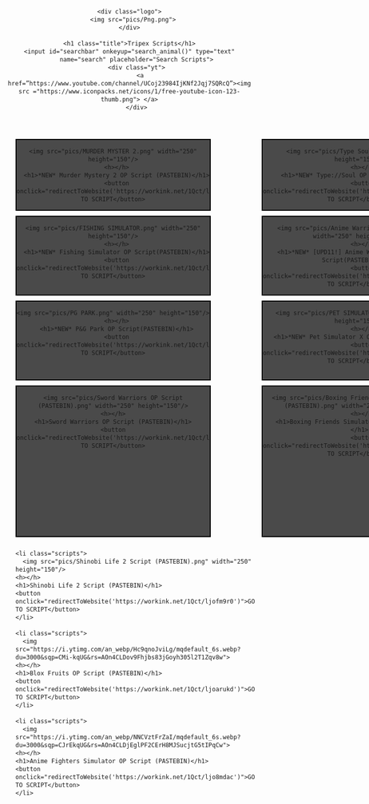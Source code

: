 <!DOCTYPE html>
<html>
<head>
  <link rel="icon" href="pics/Png.ico" type="image/x-icon">
  <title>Tripex Scripts</title>
  <link rel="stylesheet" type="text/css" href="style.css">
</head>
<body>
  
  <header>
    
    <div class="logo">
      <img src="pics/Png.png">
    </div>
    
    <h1 class="title">Tripex Scripts</h1>
    <input id="searchbar" onkeyup="search_animal()" type="text"
        name="search" placeholder="Search Scripts">
        <div class="yt">
          <a href=”https://www.youtube.com/channel/UCoj23984IjKNf2Jqj7SQRcQ”><img src ="https://www.iconpacks.net/icons/1/free-youtube-icon-123-thumb.png"> </a>
        </div>
  </header>
  
  
  <style>
    ol {
      list-style-type: none;
      display: grid;
      grid-template-columns: repeat(3, 1fr);
      grid-gap: 10px;
    }

    li {
      text-align: center;
      border: 2px solid rgb(0, 0, 0);
      width: 80%;
      background-color: rgba(0, 0, 0, 0.705);
    
    }
  </style>
  

  
<ol class>

  <li class="scripts">
    
    <img src="pics/MURDER MYSTER 2.png" width="250" height="150"/>
      <h></h>
      <h1>*NEW* Murder Mystery 2 OP Script (PASTEBIN)</h1>
      <button onclick="redirectToWebsite('https://workink.net/1Qct/ljr3ejx9')">GO TO SCRIPT</button>
    
  </li>

  <li class="scripts">
    
    <img src="pics/Type Soul.png" width="250" height="150"/>
      <h></h>
      <h1>*NEW* Type://Soul OP Script(PASTEBIN)</h1>
      <button onclick="redirectToWebsite('https://workink.net/1Qct/ljqbgxfp')">GO TO SCRIPT</button>
    
  </li>

  <li class="scripts">
    
    <img src="pics/Project Slayers.png" width="250" height="150"/>
      <h></h>
      <h1>*NEW* Project Slayers OP Script(PASTEBIN)</h1>
      <button onclick="redirectToWebsite('https://workink.net/1Qct/ljqa0thb')">GO TO SCRIPT</button>
    
  </li>

  <li class="scripts">
    
    <img src="pics/FISHING SIMULATOR.png" width="250" height="150"/>
      <h></h>
      <h1>*NEW* Fishing Simulator OP Script(PASTEBIN)</h1>
      <button onclick="redirectToWebsite('https://workink.net/1Qct/ljq981aa')">GO TO SCRIPT</button>
    
  </li>

  <li class="scripts">
    
    <img src="pics/Anime Warriors Simulator 2.png" width="250" height="150"/>
      <h></h>
      <h1>*NEW* [UPD11!] Anime Warriors 2 Simulator OP Script(PASTEBIN)</h1>
      <button onclick="redirectToWebsite('https://workink.net/1Qct/ljq8npq9')">GO TO SCRIPT</button>
    
  </li>

  <li class="scripts">
    
    <img src="pics/Clicker Mining Sim.png" width="250" height="150"/>
      <h></h>
      <h1>*NEW* [UPD] Clicker Mining Simulator OP Script(PASTEBIN)</h1>
      <button onclick="redirectToWebsite('https://workink.net/1Qct/ljpxgnb5')">GO TO SCRIPT</button>
    
  </li>

  <li class="scripts">
    
    <img src="pics/PG PARK.png" width="250" height="150"/>
      <h></h>
      <h1>*NEW* P&G Park OP Script(PASTEBIN)</h1>
      <button onclick="redirectToWebsite('https://workink.net/1Qct/ljpul13b')">GO TO SCRIPT</button>
    
  </li>

  <li class="scripts">
    
    <img src="pics/PET SIMULATOR X.png" width="250" height="150"/>
      <h></h>
      <h1>*NEW* Pet Simulator X OP Script(PASTEBIN)</h1>
      <button onclick="redirectToWebsite('https://workink.net/1Qct/ljprfhg5')">GO TO SCRIPT</button>
    
  </li>

  <li class="scripts">
    
    <img src="pics/Sonic Speed Sim (1).png" width="250" height="150"/>
      <h></h>
      <h1>*NEW*💚 Android Shadow Sonic Speed Simulator OP Script(PASTEBIN)</h1>
      <button onclick="redirectToWebsite('https://workink.net/1Qct/ljpq37ct')">GO TO SCRIPT</button>
    
  </li>
 
  
  <li class="scripts">
    
    <img src="pics/Sword Warriors OP Script (PASTEBIN).png" width="250" height="150"/>
    <h></h>
    <h1>Sword Warriors OP Script (PASTEBIN)</h1>
    <button onclick="redirectToWebsite('https://workink.net/1Qct/ljozupl6')">GO TO SCRIPT</button>
  
</li>
   
  
  
  <li class="scripts">
    
    <img src="pics/Boxing Friends Simulator OP Script (PASTEBIN).png" width="250" height="150"/>
      <h></h>
      <h1>Boxing Friends Simulator OP Script (PASTEBIN)</h1>
      <button onclick="redirectToWebsite('https://workink.net/1Qct/ljoiigan')">GO TO SCRIPT</button>
    
  </li>
  
  <li class="scripts">
    <img src="pics/ARM WRESTLE SIMULATOR OP Script (PASTEBIN).png" width="250" height="150"/>
    <h></h>
    <h1>ARM WRESTLE SIMULATOR OP Script (PASTEBIN)</h1>
    <button onclick="redirectToWebsite('https://workink.net/1Qct/ljohqhgy')">GO TO SCRIPT</button></li>


    <li class="scripts">
      <img src="pics/Shinobi Life 2 Script (PASTEBIN).png" width="250" height="150"/>
    <h></h>
    <h1>Shinobi Life 2 Script (PASTEBIN)</h1>
    <button onclick="redirectToWebsite('https://workink.net/1Qct/ljofm9r0')">GO TO SCRIPT</button>
    </li>

    <li class="scripts">
      <img src="https://i.ytimg.com/an_webp/Hc9qnoJviLg/mqdefault_6s.webp?du=3000&sqp=CMi-kqUG&rs=AOn4CLDov9Fhjbs83jGoyh305l2T1Zqv8w">
    <h></h>
    <h1>Blox Fruits OP Script (PASTEBIN)</h1>
    <button onclick="redirectToWebsite('https://workink.net/1Qct/ljoarukd')">GO TO SCRIPT</button>
    </li>

    <li class="scripts">
      <img src="https://i.ytimg.com/an_webp/NNCVztFrZaI/mqdefault_6s.webp?du=3000&sqp=CJrEkqUG&rs=AOn4CLDjEglPF2CErH8MJSucjtG5tIPqCw">
    <h></h>
    <h1>Anime Fighters Simulator OP Script (PASTEBIN)</h1>
    <button onclick="redirectToWebsite('https://workink.net/1Qct/ljo8mdac')">GO TO SCRIPT</button>
    </li>

  

    
</ol>




 
  <div class="wave"></div>
  <div class="wave"></div>
  <div class="wave"></div>
  
 



  
<script async src="https://pagead2.googlesyndication.com/pagead/js/adsbygoogle.js?client=ca-pub-1392605018990508"
     crossorigin="anonymous"></script>


  <script>
    function redirectToWebsite(url) {
      window.location.href = url;
    }
  </script>
  <script src="script.js"></script>
  <script src="path/to/wk_ext_script_438989_8737.js"></script>
</body>
</html>
